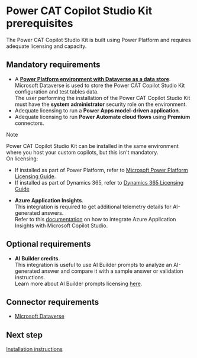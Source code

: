 # Power CAT Copilot Studio Kit prerequisites

The Power CAT Copilot Studio Kit is built using Power Platform and requires adequate licensing and capacity.

## Mandatory requirements

- A [**Power Platform environment with Dataverse as a data store**](https://learn.microsoft.com/power-platform/admin/create-environment). <br>
  Microsoft Dataverse is used to store the Power CAT Copilot Studio Kit configuration and test tables data. <br>
  The user performing the installation of the Power CAT Copilot Studio Kit must have the **system administrator** security role on the environment.
- Adequate licensing to run a **Power Apps model-driven application**.
- Adequate licensing to run **Power Automate cloud flows** using **Premium** connectors.

> [!NOTE]
> Power CAT Copilot Studio Kit can be installed in the same environment where you host your custom copilots, but this isn't mandatory. <br>
> On licensing:
> - If installed as part of Power Platform, refer to [Microsoft Power Platform Licensing Guide](https://go.microsoft.com/fwlink/?linkid=2085130).
> - If installed as part of Dynamics 365, refer to  [Dynamics 365 Licensing Guide](https://go.microsoft.com/fwlink/p/?LinkId=866544)

- **Azure Application Insights**.<br>
  This integration is required to get additional telemetry details for AI-generated answers. <br>
  Refer to this [documentation](https://learn.microsoft.com/microsoft-copilot-studio/advanced-bot-framework-composer-capture-telemetry?tabs=webApp) on how to integrate Azure Application Insights with Microsoft Copilot Studio.

## Optional requirements

- **AI Builder credits**.<br>
  This integration is useful to use AI Builder prompts to analyze an AI-generated answer and compare it with a sample answer or validation instructions. <br>
  Learn more about AI Builder prompts licensing [here](https://learn.microsoft.com/ai-builder/credit-management#ai-prompt-licensing).

## Connector requirements

- [Microsoft Dataverse](https://learn.microsoft.com/connectors/commondataserviceforapps/)

## Next step
[Installation instructions](./INSTALLATION_INSTRUCTIONS.md)
